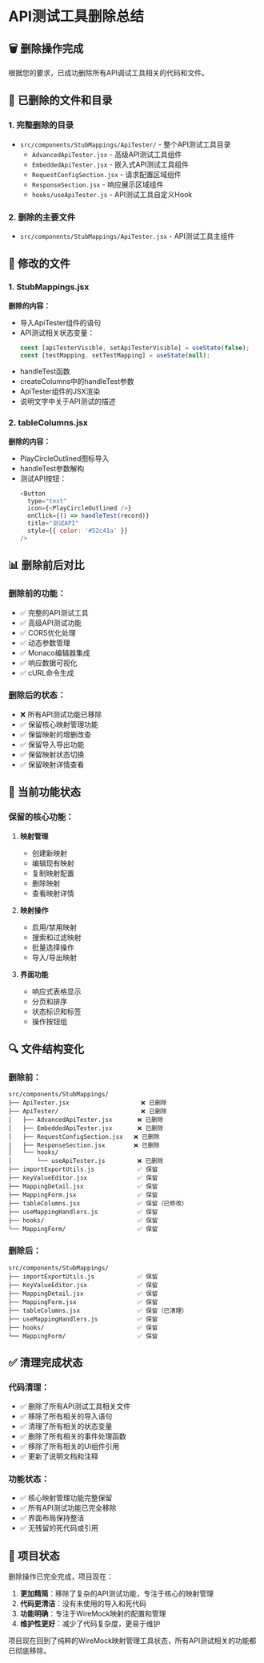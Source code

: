 # API测试工具删除总结

## 🗑️ 删除操作完成

根据您的要求，已成功删除所有API调试工具相关的代码和文件。

## 📁 已删除的文件和目录

### 1. **完整删除的目录**
- `src/components/StubMappings/ApiTester/` - 整个API测试工具目录
  - `AdvancedApiTester.jsx` - 高级API测试工具组件
  - `EmbeddedApiTester.jsx` - 嵌入式API测试工具组件
  - `RequestConfigSection.jsx` - 请求配置区域组件
  - `ResponseSection.jsx` - 响应展示区域组件
  - `hooks/useApiTester.js` - API测试工具自定义Hook

### 2. **删除的主要文件**
- `src/components/StubMappings/ApiTester.jsx` - API测试工具主组件

## 🔧 修改的文件

### 1. **StubMappings.jsx**
**删除的内容：**
- 导入ApiTester组件的语句
- API测试相关状态变量：
  ```javascript
  const [apiTesterVisible, setApiTesterVisible] = useState(false);
  const [testMapping, setTestMapping] = useState(null);
  ```
- handleTest函数
- createColumns中的handleTest参数
- ApiTester组件的JSX渲染
- 说明文字中关于API测试的描述

### 2. **tableColumns.jsx**
**删除的内容：**
- PlayCircleOutlined图标导入
- handleTest参数解构
- 测试API按钮：
  ```javascript
  <Button 
    type="text" 
    icon={<PlayCircleOutlined />} 
    onClick={() => handleTest(record)} 
    title="测试API"
    style={{ color: '#52c41a' }}
  />
  ```

## 📊 删除前后对比

### 删除前的功能：
- ✅ 完整的API测试工具
- ✅ 高级API测试功能
- ✅ CORS优化处理
- ✅ 动态参数管理
- ✅ Monaco编辑器集成
- ✅ 响应数据可视化
- ✅ cURL命令生成

### 删除后的状态：
- ❌ 所有API测试功能已移除
- ✅ 保留核心映射管理功能
- ✅ 保留映射的增删改查
- ✅ 保留导入导出功能
- ✅ 保留映射状态切换
- ✅ 保留映射详情查看

## 🎯 当前功能状态

### 保留的核心功能：
1. **映射管理**
   - 创建新映射
   - 编辑现有映射
   - 复制映射配置
   - 删除映射
   - 查看映射详情

2. **映射操作**
   - 启用/禁用映射
   - 搜索和过滤映射
   - 批量选择操作
   - 导入/导出映射

3. **界面功能**
   - 响应式表格显示
   - 分页和排序
   - 状态标识和标签
   - 操作按钮组

## 🔍 文件结构变化

### 删除前：
```
src/components/StubMappings/
├── ApiTester.jsx                    ❌ 已删除
├── ApiTester/                       ❌ 已删除
│   ├── AdvancedApiTester.jsx       ❌ 已删除
│   ├── EmbeddedApiTester.jsx       ❌ 已删除
│   ├── RequestConfigSection.jsx   ❌ 已删除
│   ├── ResponseSection.jsx        ❌ 已删除
│   └── hooks/
│       └── useApiTester.js         ❌ 已删除
├── importExportUtils.js            ✅ 保留
├── KeyValueEditor.jsx              ✅ 保留
├── MappingDetail.jsx               ✅ 保留
├── MappingForm.jsx                 ✅ 保留
├── tableColumns.jsx                ✅ 保留（已修改）
├── useMappingHandlers.js           ✅ 保留
├── hooks/                          ✅ 保留
└── MappingForm/                    ✅ 保留
```

### 删除后：
```
src/components/StubMappings/
├── importExportUtils.js            ✅ 保留
├── KeyValueEditor.jsx              ✅ 保留
├── MappingDetail.jsx               ✅ 保留
├── MappingForm.jsx                 ✅ 保留
├── tableColumns.jsx                ✅ 保留（已清理）
├── useMappingHandlers.js           ✅ 保留
├── hooks/                          ✅ 保留
└── MappingForm/                    ✅ 保留
```

## ✅ 清理完成状态

### 代码清理：
- ✅ 删除了所有API测试工具相关文件
- ✅ 移除了所有相关的导入语句
- ✅ 清理了所有相关的状态变量
- ✅ 删除了所有相关的事件处理函数
- ✅ 移除了所有相关的UI组件引用
- ✅ 更新了说明文档和注释

### 功能状态：
- ✅ 核心映射管理功能完整保留
- ✅ 所有API测试功能已完全移除
- ✅ 界面布局保持整洁
- ✅ 无残留的死代码或引用

## 🚀 项目状态

删除操作已完全完成，项目现在：

1. **更加精简**：移除了复杂的API测试功能，专注于核心的映射管理
2. **代码更清洁**：没有未使用的导入和死代码
3. **功能明确**：专注于WireMock映射的配置和管理
4. **维护性更好**：减少了代码复杂度，更易于维护

项目现在回到了纯粹的WireMock映射管理工具状态，所有API测试相关的功能都已彻底移除。
